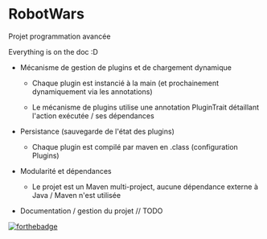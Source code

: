 # RobotWars
Projet programmation avancée

Everything is on the doc :D

- Mécanisme de gestion de plugins et de chargement dynamique

    + Chaque plugin est instancié à la main (et prochainement dynamiquement via les annotations)

    + Le mécanisme de plugins utilise une annotation PluginTrait détaillant l'action exécutée / ses dépendances

- Persistance (sauvegarde de l'état des plugins)
    + Chaque plugin est compilé par maven en .class (configuration Plugins)

- Modularité et dépendances
    + Le projet est un Maven multi-project, aucune dépendance externe à Java / Maven n'est utilisée

- Documentation / gestion du projet 
// TODO

[![forthebadge](http://forthebadge.com/images/badges/made-with-crayons.svg)](http://forthebadge.com)
